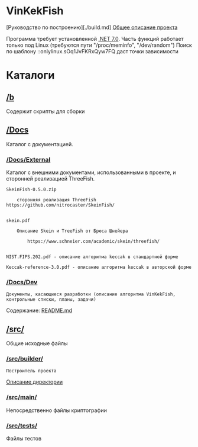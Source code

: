 # VinKekFish

[Руководство по построению][./build.md]
[Общее описание проекта](https://github.com/VinKekFish)

Программа требует установленной [.NET 7.0](https://dotnet.microsoft.com/download).
Часть функций работает только под Linux (требуются пути "/proc/meminfo", "/dev/random")
    Поиск по шаблону ::onlylinux.sOq1JvFKRxQyw7FQ даст точки зависимости


# Каталоги


## [/b](/b)
Содержит скрипты для сборки


## [/Docs](Docs)

Каталог с документацией.

### [/Docs/External](Docs/External)

Каталог с внешними документами, использованными в проекте, и сторонней реализацией ThreeFish.

    SkeinFish-0.5.0.zip

        сторонняя реализация ThreeFish https://github.com/nitrocaster/SkeinFish/


    skein.pdf

        Описание Skein и TreeFish от Брюса Шнейера

            https://www.schneier.com/academic/skein/threefish/


    NIST.FIPS.202.pdf - описание алгоритма keccak в стандартной форме

    Keccak-reference-3.0.pdf - описание алгоритма keccak в авторской форме


### [/Docs/Dev](Docs/Dev)
    
	Документы, касающиеся разработки (описание алгоритма VinKekFish, контрольные списки, планы, задачи)

Содержание: [README.md](./Docs/Dev/README.md)


## [/src/](src)

Общие исходные файлы

### [/src/builder/](src/builder/)
	Построитель проекта
[Описание директории](src/builder/README.md)

### [/src/main/](src/main/)
Непосредственно файлы криптографии

### [/src/tests/](src/tests/)
Файлы тестов

